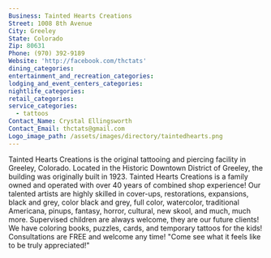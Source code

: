 ```yaml
---
Business: Tainted Hearts Creations
Street: 1008 8th Avenue
City: Greeley
State: Colorado
Zip: 80631
Phone: (970) 392-9189
Website: 'http://facebook.com/thctats'
dining_categories:
entertainment_and_recreation_categories:
lodging_and_event_centers_categories:
nightlife_categories:
retail_categories:
service_categories:
  - tattoos
Contact_Name: Crystal Ellingsworth
Contact_Email: thctats@gmail.com
Logo_image_path: /assets/images/directory/taintedhearts.png
---
```



Tainted Hearts Creations is the original tattooing and piercing facility in Greeley, Colorado. Located in the Historic Downtown District of Greeley, the building was originally built in 1923. Tainted Hearts Creations is a family owned and operated with over 40 years of combined shop experience! Our talented artists are highly skilled in cover-ups, restorations, expansions, black and grey, color black and grey, full color, watercolor, traditional Americana, pinups, fantasy, horror, cultural, new skool, and much, much more. Supervised children are always welcome, they are our future clients! We have coloring books, puzzles, cards, and temporary tattoos for the kids! Consultations are FREE and welcome any time! "Come see what it feels like to be truly appreciated!"